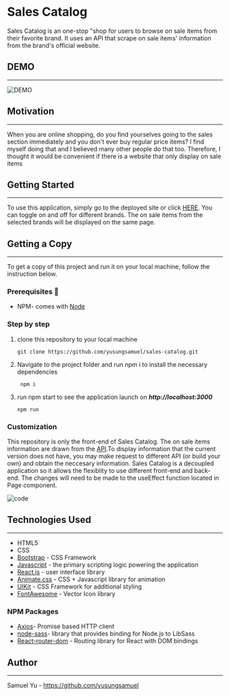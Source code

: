 # **Sales Catalog**
Sales Catalog is an one-stop "shop for users to browse on sale items from their favorite brand. It uses an API that scrape on sale items' information from the brand's official website. 

## **DEMO**
-----
![DEMO](https://p68.f3.n0.cdn.getcloudapp.com/items/v1urLB7m/Image+2020-03-12+at+10.29.26+AM.png?v=a7d4b64909399389978f85f75edea7a1 "Demo")


## **Motivation**
------
When you are online shopping, do you find yourselves going to the sales section immediately and you don't ever buy regular price items? I find myself doing that and I believed many other people do that too. Therefore, I thought it would be convenient if there is a website that only display on sale items

## **Getting Started**
-----
To use this application, simply go to the deployed site or click [HERE](https://sales-catalog.herokuapp.com/). You can toggle on and off for different brands. The on sale items from the selected brands will be displayed on the same page.

## **Getting a Copy**
-----
To get a copy of this project and run it on your local machine, follow the instruction below. 

### **Prerequisites** 📌
- NPM- comes with [Node](https://nodejs.org/en/)

### **Step by step**
1. clone this repository to your local machine

    ```git clone https://github.com/yusungsamuel/sales-catalog.git```

2. Navigate to the project folder and run npm i to install the necessary dependencies
    
    ``` npm i```

3. run npm start to see the application launch on ***http://localhost:3000***

    ```npm run```

### **Customization**
This repository is only the front-end of Sales Catalog. The on sale items information are drawn from the [API](http://enigmatic-tundra-66827.herokuapp.com/api/uniqlo).To display information that the current version does not have, you may make request to different API (or build your own) and obtain the neccesary information. Sales Catalog is a decoupled application so it allows the flexiblity to use different front-end and back-end. The changes will need to be made to the useEffect function located in Page component.

![code](https://p68.f3.n0.cdn.getcloudapp.com/items/mXuqJvm9/Image+2020-03-12+at+9.58.33+AM.png?v=1b4bdd44688ac3064c040a0af912782c
 "API request code")



## **Technologies Used**
-----
 - HTML5 
 - CSS
 - [Bootstrap](https://getbootstrap.com/) - CSS Framework 
 - [Javascript](https://www.javascript.com/) - the primary scripting logic powering the application
 - [React.js](https://reactjs.org/) - user interface library 
 - [Animate.css](https://daneden.github.io/animate.css/) - CSS + Javascript library for animation
 - [UIKit](https://getuikit.com/) - CSS Framework for additional styling
 - [FontAwesome](https://fontawesome.com/) - Vector Icon library
 
 ### **NPM Packages**
 - [Axios](https://www.npmjs.com/package/axios)- Promise based HTTP client
 - [node-sass](https://www.npmjs.com/package/node-sass)- library that provides binding for Node.js to LibSass
 - [React-router-dom](https://www.npmjs.com/package/react-router-dom) - Routing library for React with DOM bindings


 ## **Author**
 ----
 Samuel Yu - https://github.com/yusungsamuel